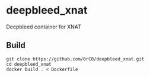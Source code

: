 # deepbleed_xnat

Deepbleed container for XNAT


## Build
```
git clone https://github.com/0rC0/deepbleed_xnat.git
cd deepbleed_xnat
docker build . < Dockerfile

```